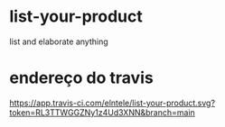# list-your-product
list and elaborate anything 
# endereço do travis 
https://app.travis-ci.com/elntele/list-your-product.svg?token=RL3TTWGGZNy1z4Ud3XNN&branch=main